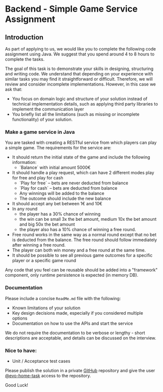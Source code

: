 # Backend - Simple Game Service Assignment

## Introduction

As part of applying to us, we would like you to complete the following code assignment using Java. We suggest that you spend around 4 to 8 hours to complete the tasks.

The goal of this task is to demonstrate your skills in designing, structuring and writing code. We understand that depending on your experience with similar tasks you may find it straightforward or difficult. Therefore, we will review and consider incomplete implementations. However, in this case we ask that:
* You focus on domain logic and structure of your solution instead of technical implementation details, such 
  as applying third party libraries to implement the communication layer
* You briefly list all the limitations (such as missing or incomplete functionality) of your solution.

### Make a game service in Java

You are tasked with creating a RESTful service from which players can play a simple game. The requirements for the service are:

* It should return the initial state of the game and include the following information:
  * ´Balance´ with initial amount 5000€
* It should handle a play request, which can have 2 different modes play for free and play for cash
  * ´Play for free´ – bets are never deducted from balance
  * ´Play for cash´ – bets are deducted from balance
  * Any winnings will be added to the balance
  * The outcome should include the new balance
* It should accept any bet between 1€ and 10€
* In any round
  * the player has a 30% chance of winning
  * the win can be small 3x the bet amount, medium 10x the bet amount and big 50x the bet amount
  * the player also has a 10% chance of winning a free round.
* Free round works in the same way as a normal round except that no bet is deducted from the balance. The free round should follow immediately after winning a free round.
* The player can both win money and a free round at the same time.
* It should be possible to see all previous game outcomes for a specific player or a specific game round

Any code that you feel can be reusable should be added into a &quot;framework&quot; component, only runtime persistence is expected (in memory DB).

### Documentation

Please include a concise `ReadMe.md` file with the following:
* Known limitations of your solution
* Key design decisions made, especially if you considered multiple options
* Documentation on how to use the APIs and start the service

We do not require the documentation to be verbose or lengthy - short descriptions are acceptable, and details
can be discussed on the interview.

### Nice to have:

* Unit / Acceptance test cases

Please publish the solution in a private [GitHub](https://github.com/) repository and give the user [@evo-home-task](https://github.com/evo-home-task) access to the repository.

Good Luck!
